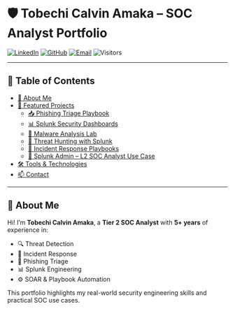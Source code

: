 # 🛡️ Tobechi Calvin Amaka – SOC Analyst Portfolio

[![LinkedIn](https://img.shields.io/badge/LinkedIn-blue?style=flat&logo=linkedin&logoColor=white)](https://www.linkedin.com/in/tobechi-calvin-79003925a/)
[![GitHub](https://img.shields.io/badge/GitHub-Profile-black?style=flat&logo=github)](https://github.com/tobechi-calvin)
[![Email](https://img.shields.io/badge/Email-Me-red?style=flat&logo=gmail)](mailto:tobechicalvin@gmail.com)
![Visitors](https://visitor-badge.laobi.icu/badge?page_id=tobechi-calvin.Mini-Soc-Home-Lab)

---

## 📂 Table of Contents

- [👋 About Me](#-about-me)
- [🚀 Featured Projects](#-featured-projects)
  - [📥 Phishing Triage Playbook](#-phishing-triage-playbook)
  - [📊 Splunk Security Dashboards](#-splunk-security-dashboards)
  - [🦠 Malware Analysis Lab](#-malware-analysis-lab)
  - [🎯 Threat Hunting with Splunk](#-threat-hunting-with-splunk)
  - [🚨 Incident Response Playbooks](#-incident-response-playbooks)
  - [🔧 Splunk Admin – L2 SOC Analyst Use Case](#-splunk-admin--l2-soc-analyst-use-case)
- [🛠️ Tools & Technologies](#️-tools--technologies)
- [📫 Contact](#-contact)

---

## 👋 About Me

Hi! I’m **Tobechi Calvin Amaka**, a **Tier 2 SOC Analyst** with **5+ years** of experience in:

- 🔍 Threat Detection  
- 🚨 Incident Response  
- 📧 Phishing Triage  
- 📊 Splunk Engineering  
- ⚙️ SOAR & Playbook Automation

This portfolio highlights my real-world security engineering skills and practical SOC use cases.
